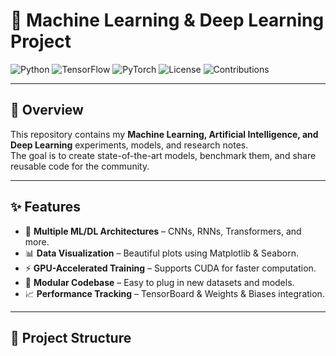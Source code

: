 # 🤖 Machine Learning & Deep Learning Project

![Python](https://img.shields.io/badge/Python-3.10-blue?logo=python)
![TensorFlow](https://img.shields.io/badge/TensorFlow-2.12-orange?logo=tensorflow)
![PyTorch](https://img.shields.io/badge/PyTorch-2.0-red?logo=pytorch)
![License](https://img.shields.io/badge/License-MIT-green)
![Contributions](https://img.shields.io/badge/Contributions-Welcome-brightgreen)

---

## 📌 Overview
This repository contains my **Machine Learning, Artificial Intelligence, and Deep Learning** experiments, models, and research notes.  
The goal is to create state-of-the-art models, benchmark them, and share reusable code for the community.

---

## ✨ Features
- 🧠 **Multiple ML/DL Architectures** – CNNs, RNNs, Transformers, and more.
- 📊 **Data Visualization** – Beautiful plots using Matplotlib & Seaborn.
- ⚡ **GPU-Accelerated Training** – Supports CUDA for faster computation.
- 📂 **Modular Codebase** – Easy to plug in new datasets and models.
- 📈 **Performance Tracking** – TensorBoard & Weights & Biases integration.

---

## 📁 Project Structure
